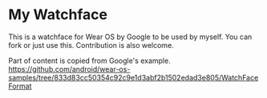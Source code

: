 # My Watchface

This is a watchface for Wear OS by Google to be used by myself.
You can fork or just use this.
Contribution is also welcome.

Part of content is copied from Google's example.
https://github.com/android/wear-os-samples/tree/833d83cc50354c92c9e1d3abf2b1502edad3e805/WatchFaceFormat
